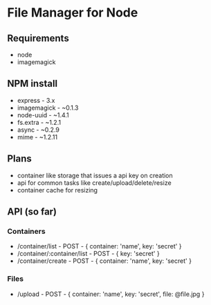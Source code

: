 # File Manager for Node
## Requirements
* node
* imagemagick

## NPM install
* express - 3.x
* imagemagick - ~0.1.3
* node-uuid - ~1.4.1
* fs.extra - ~1.2.1
* async - ~0.2.9
* mime - ~1.2.11

## Plans
* container like storage that issues a api key on creation
* api for common tasks like create/upload/delete/resize
* container cache for resizing

## API (so far)
### Containers
* /container/list - POST - { container: 'name', key: 'secret' }
* /container/:container/list - POST - { key: 'secret' }
* /container/create - POST - { container: 'name', key: 'secret' }

### Files
* /upload - POST - { container: 'name', key: 'secret', file: @file.jpg }
